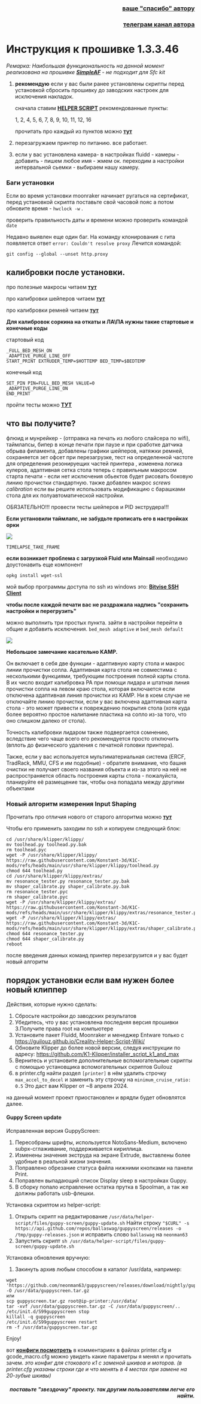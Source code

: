 <h3 align="right"><a href="https://www.tinkoff.ru/rm/yakovleva.irina203/51ZSr71845" target="_blank">ваше "спасибо" автору</a></h3>
<h3 align="right"><a href="https://t.me/tombraider2006" target="_blank">телеграм канал автора</a></h3>


  <h1>Инструкция к прошивке 1.3.3.46</h1>

*Ремарка: Наибольшая функциональность на данной момент реализована на прошивке [**SimpleAF**](/version_config/SimpleAF.md) - не подходит для Sfc kit*
 
1. **рекомендую** если у вас были ранее установлены скрипты перед установкой сбросить прошивку до заводских настроек для исключения накладок.

   сначала ставим   [**HELPER SCRIPT**](https://guilouz.github.io/Creality-Helper-Script-Wiki/helper-script/helper-script-installation/) рекомендованные пункты:

      1, 2, 4, 5, 6, 7, 8, 9, 10, 11, 12, 16

      прочитать про каждый из пунктов можно [**тут**](/random/menu.md)

2.  перезагружаем принтер по питанию. все работает. 

3. если у вас установлена камера- в настройках fluidd - камеры - добавить - пишем любое имя - жмем ок. переходим а настройки интервальной сьемки - выбираем нашу камеру. 

<h3>Баги установки</h3>
   
   Если во время установки moonraker начинает ругаться на сертификат,  перед установкой скрипта поставьте свой часовой пояс а потом обновите время - `hwclock -w` .
   
   проверить правильность даты и времени можно проверить командой `date`

   Недавно выявлен еще один баг. На команду клонирования с гита появляется ответ `error: Couldn't resolve proxy` Лечится командой:

   ```
   git config --global --unset http.proxy
   ```

<h2>калибровки после установки.</h2>
 
 про полезные макросы читаем [**тут**](/macros_helpfull/readme.md)

 про калибровки шейперов читаем [**тут**](/shaper/readme.md)

 про калибровки ремней читаем [**тут**](/random/belts/readme.md)

**Для калибровок соркина на откаты и ЛА\ПА нужны такие стартовые и конечные коды**


стартовый код
```
_FULL_BED_MESH_ON
_ADAPTIVE_PURGE_LINE_OFF
START_PRINT EXTRUDER_TEMP=$HOTTEMP BED_TEMP=$BEDTEMP

```

конечный код

```
SET_PIN PIN=FULL_BED_MESH VALUE=0
_ADAPTIVE_PURGE_LINE_ON
END_PRINT

```


пройти тесты можно [**ТУТ**](https://k3d.tech/calibrations/)

<h2>что вы получите?</h2>

  флюид и мунрейкер - (отправка на печать из любого слайсера по wifi), таймлапсы, бипер в конце печати при паузе и при сработке датчика обрыва филамента, добавлены графики шейперов, натяжки ремней, сохраняется зет офсет при перезагрузке, тест на определенной частоте для определения резонируещих частей принтера , изменена логика кулеров, адаптивная сетка стола теперь с правильным макросом старта печати - если нет исключения обьектов будет рисовать боковую линию прочистки стандартную. также добавлен макрос *screws calibration* если вы решите использовать модификацию с барашками стола для их полуавтоматической настройки.  

ОБЯЗАТЕЛЬНО!!! провести тесты  шейперов и  PID экструдера!!!

**Если установили таймлапс, не забудьте прописать его в настройках орки**

![](timelapse.jpg)

```
TIMELAPSE_TAKE_FRAME
```

**если возникает проблема с загрузкой Fluid или Mainsail** необходимо доустонавить еще компонент 

```
opkg install wget-ssl
```


мой выбор программы доступа по ssh  из  windows это: [**Bitvise SSH Client**](https://www.bitvise.com/ssh-client-download)

**чтобы после каждой печати  вас не раздражала надпись "сохранить настройки и перегрузить"**

 можно выполнить три простых пункта. зайти в настройки перейти в общие и добавить исключения. `bed_mesh adaptive` и `bed_mesh default`

![](unsave.jpg)



**Небольшое замечание касательно KAMP.**

Он включает в себя две функции - адаптивную карту стола и макрос линии прочистки сопла.
Адаптивная карта стола не совместима с несколькими функциями, требующим построения полной карты стола.
В их число входит калибровка PA при помощи лидара и штатная линия прочистки сопла на левом краю стола, которая включается если отключена адаптивная линия прочистки из KAMP. Ни в коем случае не отключайте линию прочистки, если у вас включена адаптивная карта стола - это может привести к повреждению покрытия стола (хотя куда более вероятно простое налипание пластика на сопло из-за того, что оно слишком далеко от стола).

Точность калибровки лидаром также подвергается сомнению, вследствие чего чаще всего его рекомендуется просто отключить (вплоть до физического удаления с печатной головки принтера).

Также, если у вас используется мультиматериальная система (ERCF, TradRack, MMU, CFS и им подобные) - обратите внимание, что башня очистки не получает своего названия объекта и из-за этого на неё не распространяется область построения карты стола - пожалуйста, планируйте её размещение так, чтобы она попадала между другими объектами 



### Новый алгоритм измерения Input Shaping

Прочитать про отличия нового от старого алгоритма можно [**тут**](https://klipper.discourse.group/t/a-bit-different-resonance-test/17227)

Чтобы его применить заходим по ssh и копируем следующий блок:

```
cd /usr/share/klipper/klippy/
mv toolhead.py toolhead.py.bak
rm toolhead.pyc
wget -P /usr/share/klipper/klippy/ https://raw.githubusercontent.com/Konstant-3d/K1C-mods/refs/heads/main/usr/share/klipper/klippy/toolhead.py
chmod 644 toolhead.py
cd /usr/share/klipper/klippy/extras/
mv resonance_tester.py resonance_tester.py.bak
mv shaper_calibrate.py shaper_calibrate.py.bak
rm resonance_tester.pyc
rm shaper_calibrate.pyc
wget -P /usr/share/klipper/klippy/extras/ https://raw.githubusercontent.com/Konstant-3d/K1C-mods/refs/heads/main/usr/share/klipper/klippy/extras/resonance_tester.py
wget -P /usr/share/klipper/klippy/extras/ https://raw.githubusercontent.com/Konstant-3d/K1C-mods/refs/heads/main/usr/share/klipper/klippy/extras/shaper_calibrate.py
chmod 644 resonance_tester.py
chmod 644 shaper_calibrate.py
reboot
```
после введения данных команд принтер перезагрузится и у вас будет новый алгоритм


  <h2>порядок установки если вам нужен более новый клиппер</h2>

  Действия, которые нужно сделать:

1. Сбросьте настройки до заводских результатов
2. Убедитесь, что у вас установлена ​​последняя версия прошивки
3.Получите права root на компьютере
4. Установите пакет Fluidd, Moonraker и менеджер Entware только с https://guilouz.github.io/Creality-Helper-Script-Wiki/
5. Обновите Klipper до более новой версии, следуя инструкции по адресу: https://github.com/K1-Klipper/installer_script_k1_and_max
6. Вернитесь и установите дополнительные вспомогательные скрипты с помощью установщика вспомогательных скриптов Guilouz
7. в printer.cfg найти раздел `[printer]` в нём удалить строчку  `max_accel_to_decel` и заменить эту строчку на `minimum_cruise_ratio: 0.5`
Это даст вам Klipper от ~8 апреля 2024.

на данный момент проект приостановлен и врядли будет обновлятся далее. 


<h4>Guppy Screen update</h4>

Исправленная версия GuppyScreen:

1. Пересобраны шрифты, используется NotoSans-Medium, включено subpx-сглаживание, поддерживается кириллица.
2. Изменены значения экструда на экране Extrude, выставлены более удобные в реальной жизни значения.
3. Поправлено обрезание статуса файла нижними кнопками на панели Print.
4. Поправлен выпадающий список Display sleep в настройках Guppy.
5. В сборку попало исправление остатка прутка в Spoolman, а так же должны работать usb-флешки.

Установка скриптом из helper-script:

1. Открыть скрипт на редактирование `/usr/data/helper-script/files/guppy-screen/guppy-update.sh`
Найти строку `"$CURL" -s https://api.github.com/repos/ballaswag/guppyscreen/releases -o /tmp/guppy-releases.json` и исправить слово `ballaswag` на `neonman63`
2. Запустить скрипт `sh /usr/data/helper-script/files/guppy-screen/guppy-update.sh`

Установка обновления вручную:

1. Закинуть архив любым способом в каталог /usr/data, например:
```
wget 'https://github.com/neonman63/guppyscreen/releases/download/nightly/guppyscreen.tar.gz' -O /usr/data/guppyscreen.tar.gz
или
scp guppyscreen.tar.gz root@ip-printer:/usr/data/
tar -xvf /usr/data/guppyscreen.tar.gz -C /usr/data/guppyscreen/..
/etc/init.d/S99guppyscreen stop
killall -q guppyscreen
/etc/init.d/S99guppyscreen restart
rm -f /usr/data/guppyscreen.tar.gz
```
Enjoy!



 вот  [**конфиги посмотреть**](/version_config/1_3_3_36/) в комментариях в файлах printer.cfg и gcode_macro.cfg можно увидеть какие параметры я менял и прочитать зачем.
   *это конфиг для стокового к1 с заменой шкивов и моторов. (в printer.cfg указаны строки где и что менять в 4 местах при замене на 20-зубые шкивы)*


   <h5 align="right">поставьте "звездочку" проекту. так другим пользователям легче его найти.</h5>
